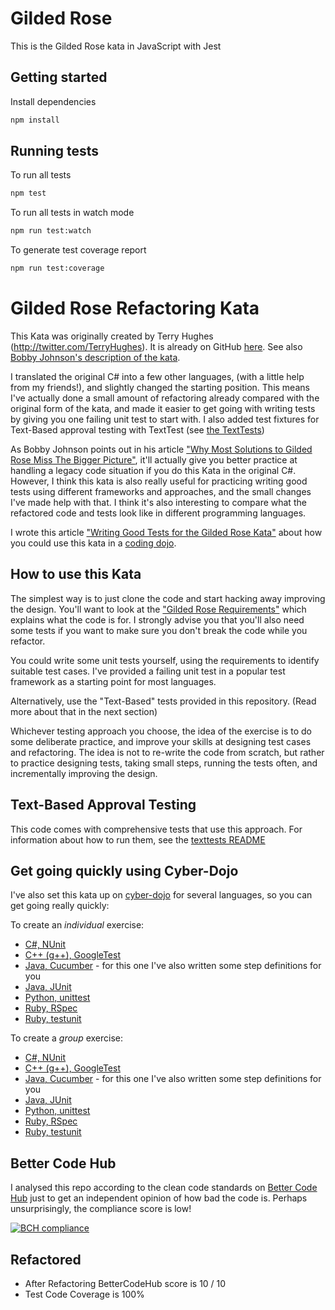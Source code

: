 # Gilded Rose

This is the Gilded Rose kata in JavaScript with Jest

## Getting started

Install dependencies

```sh
npm install
```

## Running tests

To run all tests

```sh
npm test
```

To run all tests in watch mode

```sh
npm run test:watch
```

To generate test coverage report

```sh
npm run test:coverage
```

# Gilded Rose Refactoring Kata

This Kata was originally created by Terry Hughes (http://twitter.com/TerryHughes). It is already on GitHub [here](https://github.com/NotMyself/GildedRose). See also [Bobby Johnson's description of the kata](http://iamnotmyself.com/2011/02/13/refactor-this-the-gilded-rose-kata/).

I translated the original C# into a few other languages, (with a little help from my friends!), and slightly changed the starting position. This means I've actually done a small amount of refactoring already compared with the original form of the kata, and made it easier to get going with writing tests by giving you one failing unit test to start with. I also added test fixtures for Text-Based approval testing with TextTest (see [the TextTests](https://github.com/emilybache/GildedRose-Refactoring-Kata/tree/master/texttests))

As Bobby Johnson points out in his article ["Why Most Solutions to Gilded Rose Miss The Bigger Picture"](http://iamnotmyself.com/2012/12/07/why-most-solutions-to-gilded-rose-miss-the-bigger-picture), it'll actually give you
better practice at handling a legacy code situation if you do this Kata in the original C#. However, I think this kata
is also really useful for practicing writing good tests using different frameworks and approaches, and the small changes I've made help with that. I think it's also interesting to compare what the refactored code and tests look like in different programming languages.

I wrote this article ["Writing Good Tests for the Gilded Rose Kata"](http://coding-is-like-cooking.info/2013/03/writing-good-tests-for-the-gilded-rose-kata/) about how you could use this kata in a [coding dojo](https://leanpub.com/codingdojohandbook).

## How to use this Kata

The simplest way is to just clone the code and start hacking away improving the design. You'll want to look at the ["Gilded Rose Requirements"](https://github.com/emilybache/GildedRose-Refactoring-Kata/tree/master/GildedRoseRequirements.txt) which explains what the code is for. I strongly advise you that you'll also need some tests if you want to make sure you don't break the code while you refactor.

You could write some unit tests yourself, using the requirements to identify suitable test cases. I've provided a failing unit test in a popular test framework as a starting point for most languages.

Alternatively, use the "Text-Based" tests provided in this repository. (Read more about that in the next section)

Whichever testing approach you choose, the idea of the exercise is to do some deliberate practice, and improve your skills at designing test cases and refactoring. The idea is not to re-write the code from scratch, but rather to practice designing tests, taking small steps, running the tests often, and incrementally improving the design. 

## Text-Based Approval Testing

This code comes with comprehensive tests that use this approach. For information about how to run them, see the [texttests README](https://github.com/emilybache/GildedRose-Refactoring-Kata/tree/master/texttests)

## Get going quickly using Cyber-Dojo

I've also set this kata up on [cyber-dojo](https://cyber-dojo.org) for several languages, so you can get going really quickly:

To create an *individual* exercise:
- [C#, NUnit](https://cyber-dojo.org/forker/fork_individual/Fz4xFX?index=3)
- [C++ (g++), GoogleTest](https://cyber-dojo.org/forker/fork_individual/qPPrZy?index=7)
- [Java, Cucumber](https://cyber-dojo.org/forker/fork_individual/SvUf30?index=2) - for this one I've also written some step definitions for you
- [Java, JUnit](https://cyber-dojo.org/forker/fork_individual/aJJEN4?index=2)
- [Python, unittest](https://cyber-dojo.org/forker/fork_individual/NFgFys?index=2)
- [Ruby, RSpec](https://cyber-dojo.org/forker/fork_individual/D3xbUV?index=3)
- [Ruby, testunit](https://cyber-dojo.org/forker/fork_individual/zlElgj?index=9)

To create a *group* exercise:
- [C#, NUnit](https://cyber-dojo.org/forker/fork_group/Fz4xFX?index=3)
- [C++ (g++), GoogleTest](https://cyber-dojo.org/forker/fork_group/qPPrZy?index=7)
- [Java, Cucumber](https://cyber-dojo.org/forker/fork_group/SvUf30?index=2) - for this one I've also written some step definitions for you
- [Java, JUnit](https://cyber-dojo.org/forker/fork_group/aJJEN4?index=2)
- [Python, unittest](https://cyber-dojo.org/forker/fork_group/NFgFys?index=2)
- [Ruby, RSpec](https://cyber-dojo.org/forker/fork_group/D3xbUV?index=3)
- [Ruby, testunit](https://cyber-dojo.org/forker/fork_group/zlElgj?index=9)

## Better Code Hub

I analysed this repo according to the clean code standards on [Better Code Hub](https://bettercodehub.com) just to get an independent opinion of how bad the code is. Perhaps unsurprisingly, the compliance score is low!

[![BCH compliance](https://bettercodehub.com/edge/badge/emilybache/GildedRose-Refactoring-Kata?branch=master)](https://bettercodehub.com/)  

## Refactored
- After Refactoring BetterCodeHub score is 10 / 10
- Test Code Coverage is 100%